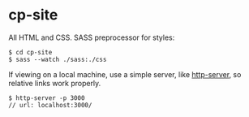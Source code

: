 # cp-site

All HTML and CSS. SASS preprocessor for styles:
````
$ cd cp-site
$ sass --watch ./sass:./css
````

If viewing on a local machine, use a simple server, like [http-server](https://github.com/indexzero/http-server), so relative links work properly.
````
$ http-server -p 3000
// url: localhost:3000/
````
